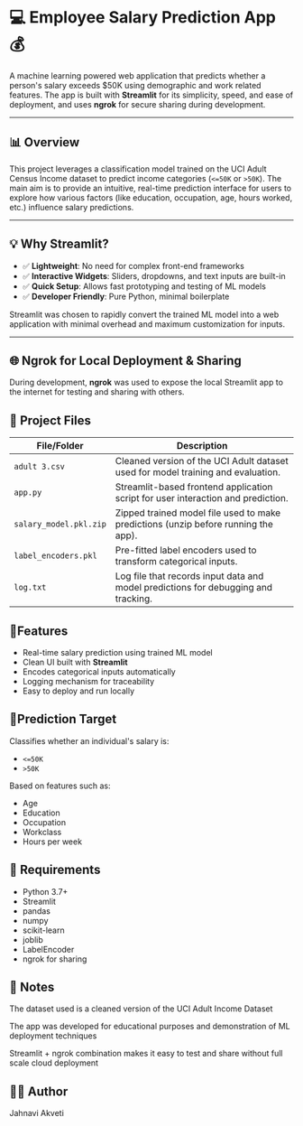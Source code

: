 
# 💻 Employee Salary Prediction App 💰

A machine learning powered web application that predicts whether a person's salary exceeds \$50K using demographic and work related features. The app is built with **Streamlit** for its simplicity, speed, and ease of deployment, and uses **ngrok** for secure sharing during development.

---

## 📊 Overview

This project leverages a classification model trained on the UCI Adult Census Income dataset to predict income categories (`<=50K` or `>50K`). The main aim is to provide an intuitive, real-time prediction interface for users to explore how various factors (like education, occupation, age, hours worked, etc.) influence salary predictions.

---

## 💡 Why Streamlit?

- ✅ **Lightweight**: No need for complex front-end frameworks  
- ✅ **Interactive Widgets**: Sliders, dropdowns, and text inputs are built-in  
- ✅ **Quick Setup**: Allows fast prototyping and testing of ML models  
- ✅ **Developer Friendly**: Pure Python, minimal boilerplate

Streamlit was chosen to rapidly convert the trained ML model into a web application with minimal overhead and maximum customization for inputs.

---

## 🌐 Ngrok for Local Deployment & Sharing

During development, **ngrok** was used to expose the local Streamlit app to the internet for testing and sharing with others.


## 📁 Project Files

| File/Folder             | Description |
|------------------------|-------------|
| `adult 3.csv`          | Cleaned version of the UCI Adult dataset used for model training and evaluation. |
| `app.py`               | Streamlit-based frontend application script for user interaction and prediction. |
| `salary_model.pkl.zip` | Zipped trained model file used to make predictions (unzip before running the app). |
| `label_encoders.pkl`   | Pre-fitted label encoders used to transform categorical inputs. |
| `log.txt`              | Log file that records input data and model predictions for debugging and tracking. |

## 🔮Features
- Real-time salary prediction using trained ML model
- Clean UI built with **Streamlit**
- Encodes categorical inputs automatically
- Logging mechanism for traceability
- Easy to deploy and run locally
  
## 🎯Prediction Target
Classifies whether an individual's salary is:
- `<=50K`
- `>50K`

Based on features such as:
- Age
- Education
- Occupation
- Workclass
- Hours per week
  
## 📌 Requirements
- Python 3.7+
- Streamlit
- pandas
- numpy
- scikit-learn
- joblib
- LabelEncoder
- ngrok for sharing

## 📓 Notes
The dataset used is a cleaned version of the UCI Adult Income Dataset

The app was developed for educational purposes and demonstration of ML deployment techniques

Streamlit + ngrok combination makes it easy to test and share without full scale cloud deployment 

## 🙋‍♀️ Author
Jahnavi Akveti



